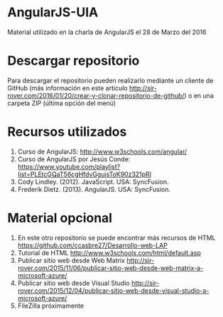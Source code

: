 # AngularJS-UIA
Material utilizado en la charla de AngularJS el 28 de Marzo del 2016

# Descargar repositorio
Para descargar el repositorio pueden realizarlo mediante un cliente de GitHub (más información en este artículo http://sir-rover.com/2016/01/20/crear-y-clonar-repositorio-de-github/) o en una carpeta ZIP (última opción del menú)

# Recursos utilizados
1. Curso de AngularJS: http://www.w3schools.com/angular/
2. Curso de AngularJS por Jesús Conde: https://www.youtube.com/playlist?list=PLEtcGQaT56cgHfdvGguisToK90z321pRl
3. Cody Lindley. (2012). JavaScript. USA: SyncFusion. 
4. Frederik Dietz. (2013). AngularJS. USA: SyncFusion. 

# Material opcional
1. En este otro repositorio se puede encontrar más recursos de HTML https://github.com/ccasbre27/Desarrollo-web-LAP
2. Tutorial de HTML http://www.w3schools.com/html/default.asp
3. Publicar sitio web desde Web Matrix http://sir-rover.com/2015/11/06/publicar-sitio-web-desde-web-matrix-a-microsoft-azure/
4. Publicar sitio web desde Visual Studio http://sir-rover.com/2015/12/04/publicar-sitio-web-desde-visual-studio-a-microsoft-azure/
5. FileZilla próximamente

